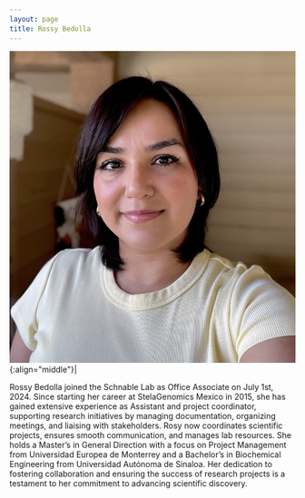 ```yaml
---
layout: page
title: Rossy Bedolla
---
```


![Rossy Bedolla](/images/People_Images/RossyB2.jpg){:align="middle"}|

Rossy Bedolla joined the Schnable Lab as Office Associate on July 1st, 2024. Since starting her career at StelaGenomics Mexico in 2015, she has gained extensive experience as Assistant and project coordinator, supporting research initiatives by managing documentation, organizing meetings, and liaising with stakeholders. Rosy now coordinates scientific projects, ensures smooth communication, and manages lab resources. She holds a Master’s in General Direction with a focus on Project Management from Universidad Europea de Monterrey and a Bachelor’s in Biochemical Engineering from Universidad Autónoma de Sinaloa. Her dedication to fostering collaboration and ensuring the success of research projects is a testament to her commitment to advancing scientific discovery.
